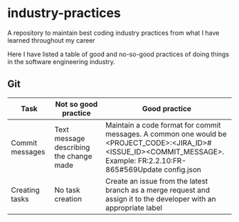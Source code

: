# industry-practices
A repository to maintain best coding industry practices from what I have learned throughout my career

Here I have listed a table of good and no-so-good practices of doing things in the software engineering industry.

## Git

Task | Not so good practice | Good practice
--- | --- | --- 
Commit messages | Text message describing the change made | Maintain a code format for commit messages. A common one would be <PROJECT_CODE>:<VERSION><JIRA_ID>#<ISSUE_ID><COMMIT_MESSAGE>. Example: FR:2.2.10:FR-865#569Update config.json 
Creating tasks | No task creation | Create an issue from the latest branch as a merge request and assign it to the developer with an appropriate label
